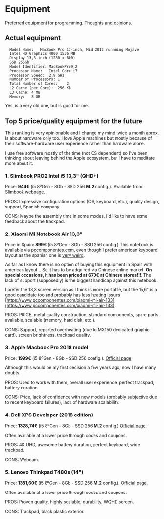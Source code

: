 # Equipment

Preferred equipment for programming. Thoughts and opinions.

## Actual equipment
```
  Model Name:	MacBook Pro 13-inch, Mid 2012 runnning Mojave
  Intel HD Graphics 4000 1536 MB
  Display 13,3-inch (1280 x 800)
  SSD 256Gb
  Model Identifier:	MacBookPro9,2
  Processor Name:	Intel Core i7
  Processor Speed:	2,9 GHz
  Number of Processors:	1
  Total Number of Cores:	2
  L2 Cache (per Core):	256 KB
  L3 Cache:	4 MB
  Memory:	8 GB
```
Yes, is a very old one, but is good for me.

## Top 5 price/quality equipment for the future

This ranking is very opinionable and I change my mind twice a month aprox. Is about hardware only too. I love Apple machines but mostly because of their software-hardware user experience rather than hardware alone.

I use free software mostly of the time (not OS dependent) so I've been thinking about leaving behind the Apple ecosystem, but I have to meditate more about it.

### 1. Slimbook PRO2 Intel i5 13,3" (QHD+)

Price: **944€** (i5 8ºGen - 8Gb - SSD 256 **M.2** config.). Available from [Slimbook webpage](https://slimbook.es/pedidos/slimbook-pro-13/pro2-intel-i5-13-comprar).

PROS: Impressive configuration options (OS, keyboard, etc.), quality design, support, Spanish company.

CONS: Maybe the assembly time in some modes. I'd like to have some feedback about the trackpad.

### 2. Xiaomi Mi Notebook Air 13,3"

Price in Spain: **899€** (i5 8ºGen - 8Gb - SSD 256 config.) This notebook is available via [pccomponentes.com](https://www.pccomponentes.com/xiaomi-mi-air-133), even though I prefer american keyboard layout as the spanish one is [very weird](https://www.xataka.com/ordenadores/xiaomi-mi-laptop-air-13-3-tiene-teclado-espanol-su-distribucion-rarisima).

As far as I know there is no option of buying this equipment in Spain with american layout... So it has to be adquired via Chinese online market. **On special occasions, it has been priced at 670€ at Chinese stores!!!**. The lack of support (supposedly) is the biggest handicap against this notebook.

I prefer the 13,3 screen version as I think is more portable, but the 15,6" is a good candidate too and probably has less heating issues [https://www.pccomponentes.com/xiaomi-mi-air-133](https://www.pccomponentes.com/xiaomi-mi-air-133).

PROS: PRICE, metal quality construction, standard components, spare parts avaliable, scalable (memory, hard disk, etc.).

CONS: Support, reported overheating (due to MX150 dedicated graphic card), screen brightness, trackpad quality.

### 3. Apple Macbook Pro 2018 model

Price: **1999€** (i5 8ºGen - 8Gb - SSD 256 config.).
[Official page](https://www.apple.com/es/shop/buy-mac/macbook-pro/13-pulgadas-gris-espacial-256gb-de-cuatro-n%C3%BAcleos-a-2,3-ghz#)

Although this would be my first decision a few years ago, now I have many doubts.

PROS: Used to work with them, overall user experience, perfect trackpad, battery duration.

CONS: Price, lack of confidence with new models (probably subjective due to recent keyboard failures), lack of hardware scalability.

### 4. Dell XPS Developer (2018 edition)

Price: **1328,74€** (i5 8ºGen - 8Gb - SSD 256 **M.2** config.)
[Official page](https://www.dell.com/es-es/shop/deals/nuevo-xps-13/spd/xps-13-9370-laptop/cnx37001).

Often available at a lower price through codes and coupons.

PROS: 4K UHD, awesome battery duration, perfect keyboard, wide trackpad.

CONS: Webcam.


### 5. Lenovo Thinkpad T480s (14")

Price: **1381,60€** (i5 8ºGen - 8Gb - SSD 256 **M.2** config.). [Official page](https://www.lenovo.com/es/es/laptops/thinkpad/t-series/ThinkPad-T480s/p/20L7CTO1WWESES0).

Often available at a lower price through codes and coupons.

PROS: Proven quality, highly scalable, durability, WQHD screen.

CONS: Trackpad, black plastic exterior.

